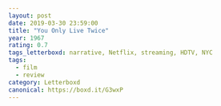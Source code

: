 ```yaml
---
layout: post 
date: 2019-03-30 23:59:00
title: "You Only Live Twice"
year: 1967
rating: 0.7
tags_letterboxd: narrative, Netflix, streaming, HDTV, NYC
tags:
  - film
  - review
category: Letterboxd
canonical: https://boxd.it/G3wxP
---
```

